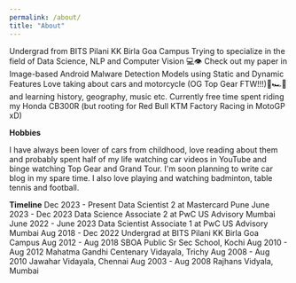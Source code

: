 ```yaml
---
permalink: /about/
title: "About"
---
```


Undergrad from BITS Pilani KK Birla Goa Campus
Trying to specialize in the field of Data Science, NLP and Computer Vision 💻👁
Check out my paper in Image-based Android Malware Detection Models using Static and Dynamic Features
Love taking about cars and motorcycle (OG Top Gear FTW!!!)🚗🏎🚙 and learning history, geography, music etc.
Currently free time spent riding my Honda CB300R (but rooting for Red Bull KTM Factory Racing in MotoGP xD)


**Hobbies**

I have always been lover of cars from childhood, love reading about them and probably spent half of my life watching car videos in YouTube and binge watching Top Gear and Grand Tour. I&#39;m soon planning to write car blog in my spare time. I also love playing and watching badminton, table tennis and football.

**Timeline**
Dec 2023 - Present       Data Scientist 2 at Mastercard Pune
June 2023 - Dec 2023     Data Science Associate 2 at PwC US Advisory Mumbai
June 2022 - June 2023    Data Scientist Associate 1 at PwC US Advisory Mumbai
Aug 2018 - Dec 2022      Undergrad at BITS Pilani KK Birla Goa Campus
Aug 2012 - Aug 2018      SBOA Public Sr Sec School, Kochi
Aug 2010 - Aug 2012      Mahatma Gandhi Centenary Vidayala, Trichy
Aug 2008 - Aug 2010      Jawahar Vidayala, Chennai
Aug 2003 - Aug 2008      Rajhans Vidyala, Mumbai

